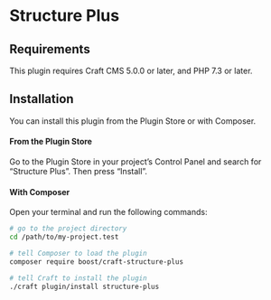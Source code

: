 # Structure Plus



## Requirements

This plugin requires Craft CMS 5.0.0 or later, and PHP 7.3 or later.

## Installation

You can install this plugin from the Plugin Store or with Composer.

#### From the Plugin Store

Go to the Plugin Store in your project’s Control Panel and search for “Structure Plus”. Then press “Install”.

#### With Composer

Open your terminal and run the following commands:

```bash
# go to the project directory
cd /path/to/my-project.test

# tell Composer to load the plugin
composer require boost/craft-structure-plus

# tell Craft to install the plugin
./craft plugin/install structure-plus
```
